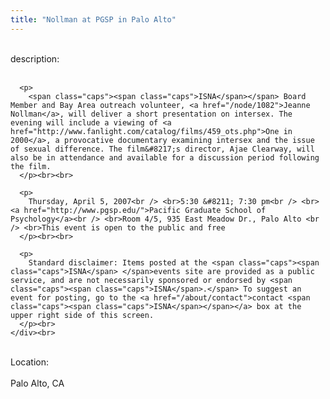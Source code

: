 ```yaml
---
title: "Nollman at PGSP in Palo Alto"
---
```


<div class="flexinode-body flexinode-2">
  <div class="flexinode-textarea-1">
    <div class="form-item">
      <br> <label>description:</label><br /> <br> 
      
      <p>
        <span class="caps"><span class="caps">ISNA</span></span> Board Member and Bay Area outreach volunteer, <a href="/node/1082">Jeanne Nollman</a>, will deliver a short presentation on intersex. The evening will include a viewing of <a href="http://www.fanlight.com/catalog/films/459_ots.php">One in 2000</a>, a provocative documentary examining intersex and the issue of sexual difference. The film&#8217;s director, Ajae Clearway, will also be in attendance and available for a discussion period following the film.
      </p><br><br>
      
      <p>
        Thursday, April 5, 2007<br /> <br>5:30 &#8211; 7:30 pm<br /> <br><a href="http://www.pgsp.edu/">Pacific Graduate School of Psychology</a><br /> <br>Room 4/5, 935 East Meadow Dr., Palo Alto <br /> <br>This event is open to the public and free
      </p><br><br>
      
      <p>
        Standard disclaimer: Items posted at the <span class="caps"><span class="caps">ISNA</span> </span>events site are provided as a public service, and are not necessarily sponsored or endorsed by <span class="caps"><span class="caps">ISNA</span>.</span> To suggest an event for posting, go to the <a href="/about/contact">contact <span class="caps"><span class="caps">ISNA</span></span></a> box at the upper right side of this screen.
      </p><br>
    </div><br>
  </div>
  
  <div class="flexinode-textfield-2">
    <div class="form-item">
      <br> <label>Location:</label><br /> <br> Palo Alto, CA<br>
    </div><br>
  </div>
</div>